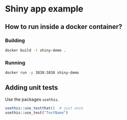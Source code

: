 
# Shiny app example


## How to run inside a docker container?

### Building

```bash
docker build -t shiny-demo .
```

### Running

```bash
docker run -p 3838:3838 shiny-demo
```


## Adding unit tests

Use the packages `usethis`.

```bash
usethis::use_testthat()  # just once
usethis::use_test("TestName")
```
